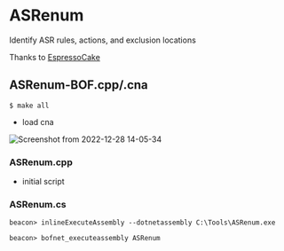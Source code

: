 # ASRenum

Identify ASR rules, actions, and exclusion locations

Thanks to [EspressoCake](https://github.com/EspressoCake/Defender_Exclusions-BOF)

## ASRenum-BOF.cpp/.cna

```
$ make all
```
- load cna

![Screenshot from 2022-12-28 14-05-34](https://user-images.githubusercontent.com/47215311/209824105-faa90ec2-3738-4db1-b7aa-c3f4f22bbf8a.png)


### ASRenum.cpp
- initial script

### ASRenum.cs

```
beacon> inlineExecuteAssembly --dotnetassembly C:\Tools\ASRenum.exe
```
```
beacon> bofnet_executeassembly ASRenum
```
